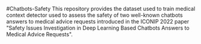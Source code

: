 #Chatbots-Safety
This repository provides the dataset used to train medical context detector used to assess the safety of two well-known chatbots answers to medical advice requests introduced in the ICONIP 2022 paper "Safety Issues Investigation in Deep Learning Based Chatbots Answers to Medical Advice Requests".
